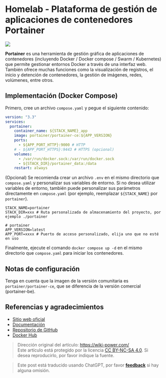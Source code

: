 # Homelab - Plataforma de gestión de aplicaciones de contenedores Portainer

![](https://f004.backblazeb2.com/file/wiki-media/img/202304111545899.png)

**Portainer** es una herramienta de gestión gráfica de aplicaciones de contenedores (incluyendo Docker / Docker compose / Swarm / Kubernetes) que permite gestionar entornos Docker a través de una interfaz web. También ofrece muchas funciones como la visualización de registros, el inicio y detención de contenedores, la gestión de imágenes, redes, volúmenes, entre otros.

## Implementación (Docker Compose)

Primero, cree un archivo `compose.yaml` y pegue el siguiente contenido:

```yaml title="compose.yaml"
version: "3.3"
services:
  portainer:
    container_name: ${STACK_NAME}_app
    image: portainer/portainer-ce:${APP_VERSION}
    ports:
      - ${APP_PORT_HTTP}:9000 # HTTP
    # - ${APP_PORT_HTTPS}:9443 # HTTPS (opcional)
    volumes:
      - /var/run/docker.sock:/var/run/docker.sock
      - ${STACK_DIR}/portainer_data:/data
    restart: always
```

(Opcional) Se recomienda crear un archivo `.env` en el mismo directorio que `compose.yaml` y personalizar sus variables de entorno. Si no desea utilizar variables de entorno, también puede personalizar sus parámetros directamente en `compose.yaml` (por ejemplo, reemplazar `${STACK_NAME}` por `portainer`).

```dotenv title=".env"
STACK_NAME=portainer
STACK_DIR=xxx # Ruta personalizada de almacenamiento del proyecto, por ejemplo ./portainer

# portainer
APP_VERSION=latest
APP_PORT=xxxx # Puerto de acceso personalizado, elija uno que no esté en uso
```

Finalmente, ejecute el comando `docker compose up -d` en el mismo directorio que `compose.yaml` para iniciar los contenedores.

## Notas de configuración

Tenga en cuenta que la imagen de la versión comunitaria es `portainer/portainer-ce`, que se diferencia de la versión comercial (portainer-be).

## Referencias y agradecimientos

- [Sitio web oficial](https://www.portainer.io/)
- [Documentación](https://docs.portainer.io/)
- [Repositorio de GitHub](https://github.com/portainer/portainer)
- [Docker Hub](https://hub.docker.com/r/portainer/portainer-ce)

> Dirección original del artículo: <https://wiki-power.com/>  
> Este artículo está protegido por la licencia [CC BY-NC-SA 4.0](https://creativecommons.org/licenses/by/4.0/deed.zh). Si desea reproducirlo, por favor indique la fuente.

> Este post está traducido usando ChatGPT, por favor [**feedback**](https://github.com/linyuxuanlin/Wiki_MkDocs/issues/new) si hay alguna omisión.